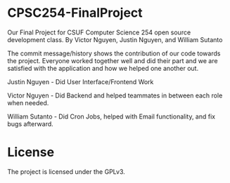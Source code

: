 # CPSC254-FinalProject

Our Final Project for CSUF Computer Science 254 open source development class.
By Victor Nguyen, Justin Nguyen, and William Sutanto

The commit message/history shows the contribution of our code towards the project. Everyone worked together well and did their part and we are satisfied with the application and how we helped one another out.

Justin Nguyen - Did User Interface/Frontend Work

Victor Nguyen - Did Backend and helped teammates in between each role when needed.

William Sutanto - Did Cron Jobs, helped with Email functionality, and fix bugs afterward.

# License

The project is licensed under the GPLv3.